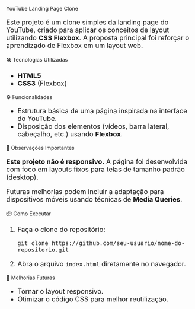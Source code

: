 YouTube Landing Page Clone
<p style="font-size: 18px;">Este projeto é um clone simples da landing page do YouTube, criado para aplicar os conceitos de layout utilizando <strong>CSS Flexbox</strong>. A proposta principal foi reforçar o aprendizado de Flexbox em um layout web.</p>
🛠️ Tecnologias Utilizadas
<ul style="font-size: 18px;"> <li><strong>HTML5</strong></li> <li><strong>CSS3</strong> (Flexbox)</li> </ul>
⚙️ Funcionalidades
<ul style="font-size: 18px;"> <li>Estrutura básica de uma página inspirada na interface do YouTube.</li> <li>Disposição dos elementos (vídeos, barra lateral, cabeçalho, etc.) usando <strong>Flexbox</strong>.</li> </ul>
🚨 Observações Importantes
<p style="font-size: 18px;"><strong>Este projeto não é responsivo.</strong> A página foi desenvolvida com foco em layouts fixos para telas de tamanho padrão (desktop).</p> <p style="font-size: 18px;">Futuras melhorias podem incluir a adaptação para dispositivos móveis usando técnicas de <strong>Media Queries</strong>.</p>
📦 Como Executar
<ol style="font-size: 18px;"> <li>Faça o clone do repositório: <pre><code>git clone https://github.com/seu-usuario/nome-do-repositorio.git</code></pre> </li> <li>Abra o arquivo <code>index.html</code> diretamente no navegador.</li> </ol>
🔧 Melhorias Futuras
<ul style="font-size: 18px;"> <li>Tornar o layout responsivo.</li> <li>Otimizar o código CSS para melhor reutilização.</li> </ul>
